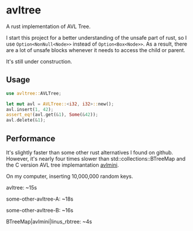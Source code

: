 # avltree
A rust implementation of AVL Tree. 

I start this project for a better understanding of the unsafe part of rust,
so I use `Option<NonNull<Node>>` instead of `Option<Box<Node>>`.
As a result, there are a lot of unsafe blocks whenever it needs to access the child or parent.

It's still under construction.

## Usage
```rust
use avltree::AVLTree;

let mut avl = AVLTree::<i32, i32>::new();
avl.insert(1, 42);
assert_eq!(avl.get(&1), Some(&42));
avl.delete(&1);
```

## Performance
It's slightly faster than some other rust alternatives I found on github.
However, it's nearly four times slower than std::collections::BTreeMap 
and the C version AVL tree implemantation [avlmini](https://github.com/skywind3000/avlmini).


On my computer, inserting 10,000,000 random keys.

avltree: ~15s

some-other-avltree-A: ~18s

some-other-avltree-B: ~16s

BTreeMap|avlmini|linus_rbtree: ~4s
